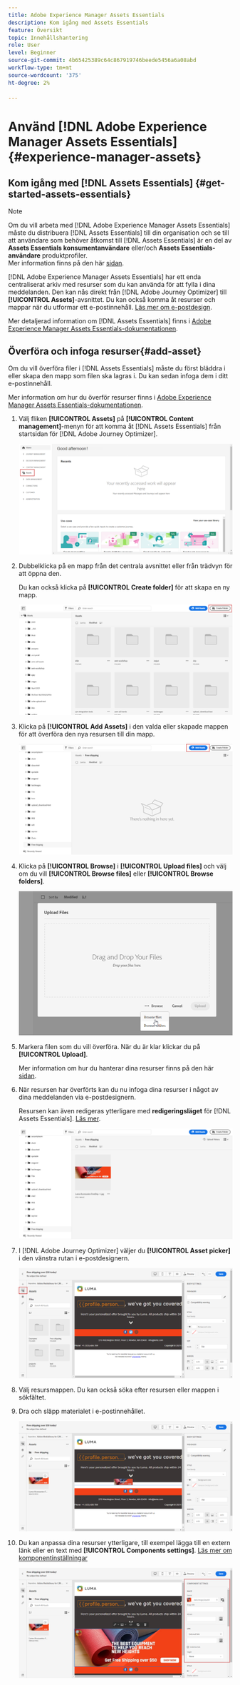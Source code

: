 ```yaml
---
title: Adobe Experience Manager Assets Essentials
description: Kom igång med Assets Essentials
feature: Översikt
topic: Innehållshantering
role: User
level: Beginner
source-git-commit: 4b65425389c64c867919746beede5456a6a08abd
workflow-type: tm+mt
source-wordcount: '375'
ht-degree: 2%

---
```


# Använd [!DNL Adobe Experience Manager Assets Essentials] {#experience-manager-assets}

## Kom igång med [!DNL Assets Essentials] {#get-started-assets-essentials}

>[!NOTE]
>
> Om du vill arbeta med [!DNL Adobe Experience Manager Assets Essentials] måste du distribuera [!DNL Assets Essentials] till din organisation och se till att användare som behöver åtkomst till [!DNL Assets Essentials] är en del av **Assets Essentials konsumentanvändare** eller/och **Assets Essentials-användare** produktprofiler. <br> Mer information finns på den här  [sidan](https://experienceleague.adobe.com/docs/experience-manager-assets-essentials/help/deploy-administer.html).

[!DNL Adobe Experience Manager Assets Essentials] har ett enda centraliserat arkiv med resurser som du kan använda för att fylla i dina meddelanden. Den kan nås direkt från [!DNL Adobe Journey Optimizer] till **[!UICONTROL Assets]**-avsnittet. Du kan också komma åt resurser och mappar när du utformar ett e-postinnehåll. [Läs mer om e-postdesign](design-emails.md).

Mer detaljerad information om [!DNL Assets Essentials] finns i [Adobe Experience Manager Assets Essentials-dokumentationen](https://experienceleague.adobe.com/docs/experience-manager-assets-essentials/help/introduction.html).

## Överföra och infoga resurser{#add-asset}

Om du vill överföra filer i [!DNL Assets Essentials] måste du först bläddra i eller skapa den mapp som filen ska lagras i. Du kan sedan infoga dem i ditt e-postinnehåll.

Mer information om hur du överför resurser finns i [Adobe Experience Manager Assets Essentials-dokumentationen](https://experienceleague.adobe.com/docs/experience-manager-assets-essentials/help/add-delete.html).

1. Välj fliken **[!UICONTROL Assets]** på **[!UICONTROL Content management]**-menyn för att komma åt [!DNL Assets Essentials] från startsidan för [!DNL Adobe Journey Optimizer].

   ![](assets/media_library_1.png)

1. Dubbelklicka på en mapp från det centrala avsnittet eller från trädvyn för att öppna den.

   Du kan också klicka på **[!UICONTROL Create folder]** för att skapa en ny mapp.

   ![](assets/media_library_8.png)

1. Klicka på **[!UICONTROL Add Assets]** i den valda eller skapade mappen för att överföra den nya resursen till din mapp.

   ![](assets/media_library_2.png)

1. Klicka på **[!UICONTROL Browse]** i **[!UICONTROL Upload files]** och välj om du vill **[!UICONTROL Browse files]** eller **[!UICONTROL Browse folders]**.

   ![](assets/media_library_3.png)

1. Markera filen som du vill överföra. När du är klar klickar du på **[!UICONTROL Upload]**.

   Mer information om hur du hanterar dina resurser finns på den här [sidan](https://experienceleague.adobe.com/docs/experience-manager-assets-essentials/help/manage-organize.html?lang=en).

1. När resursen har överförts kan du nu infoga dina resurser i något av dina meddelanden via e-postdesignern.

   Resursen kan även redigeras ytterligare med **redigeringsläget** för [!DNL Assets Essentials]. [Läs mer](https://experienceleague.adobe.com/docs/experience-manager-assets-essentials/help/edit-images.html).

   ![](assets/media_library_12.png)

1. I [!DNL Adobe Journey Optimizer] väljer du **[!UICONTROL Asset picker]** i den vänstra rutan i e-postdesignern.

   ![](assets/media_library_5.png)

1. Välj resursmappen. Du kan också söka efter resursen eller mappen i sökfältet.

1. Dra och släpp materialet i e-postinnehållet.

   ![](assets/media_library_6.png)

1. Du kan anpassa dina resurser ytterligare, till exempel lägga till en extern länk eller en text med **[!UICONTROL Components settings]**. [Läs mer om komponentinställningar](content-components.md)

   ![](assets/media_library_13.png)
